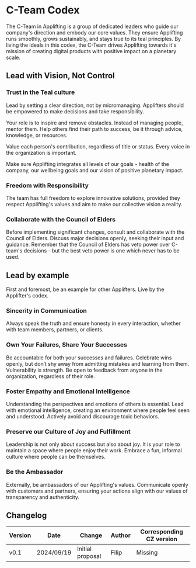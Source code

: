 # C-Team Codex

The C-Team in Applifting is a group of dedicated leaders who guide our company's direction and embody our core values. They ensure Applifting runs smoothly, grows sustainably, and stays true to its teal principles. By living the ideals in this codex, the C-Team drives Applifting towards it's mission of creating digital products with positive impact on a planetary scale.

## Lead with Vision, Not Control

### Trust in the Teal culture

Lead by setting a clear direction, not by micromanaging. Applifters should be empowered to make decisions and take responsibility.

Your role is to inspire and remove obstacles. Instead of managing people, mentor them. Help others find their path to success, be it through advice, knowledge, or resources.

Value each person's contribution, regardless of title or status. Every voice in the organization is important.

Make sure Applifting integrates all levels of our goals - health of the company, our wellbeing goals and our vision of positive planetary impact.

### Freedom with Responsibility

The team has full freedom to explore innovative solutions, provided they respect Applifting's values and aim to make our collective vision a reality.

### Collaborate with the Council of Elders

Before implementing significant changes, consult and collaborate with the Council of Elders. Discuss major decisions openly, seeking their input and guidance. Remember that the Council of Elders has veto power over C-team's decisions - but the best veto power is one which never has to be used.

## Lead by example

First and foremost, be an example for other Applifters. Live by the Applifter's codex.

### Sincerity in Communication

Always speak the truth and ensure honesty in every interaction, whether with team members, partners, or clients.

### Own Your Failures, Share Your Successes

Be accountable for both your successes and failures. Celebrate wins openly, but don’t shy away from admitting mistakes and learning from them. Vulnerability is strength. Be open to feedback from anyone in the organization, regardless of their role.

### Foster Empathy and Emotional Intelligence

Understanding the perspectives and emotions of others is essential. Lead with emotional intelligence, creating an environment where people feel seen and understood. Actively avoid and discourage toxic behaviors.

### Preserve our Culture of Joy and Fulfillment

Leadership is not only about success but also about joy. It is your role to maintain a space where people enjoy their work. Embrace a fun, informal culture where people can be themselves.

### Be the Ambassador

Externally, be ambassadors of our Applifting's values. Communicate openly with customers and partners, ensuring your actions align with our values of transparency and authenticity.

## Changelog
 
| Version | Date       | Change                          | Author | Corresponding CZ version |
| ------- | ---------- | ------------------------------- | ------ | ------------------------ |
| v0.1    | 2024/09/19 | Initial proposal                | Filip  | Missing                  |